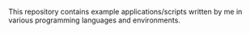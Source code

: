This repository contains example applications/scripts written by me in various programming languages and environments.

